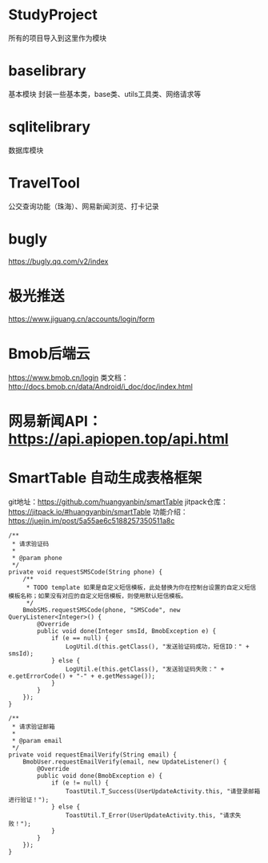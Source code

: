 # StudyProject
所有的项目导入到这里作为模块
# baselibrary
基本模块    封装一些基本类，base类、utils工具类、网络请求等
# sqlitelibrary
数据库模块
# TravelTool
公交查询功能（珠海）、网易新闻浏览、打卡记录



# bugly
https://bugly.qq.com/v2/index

# 极光推送
https://www.jiguang.cn/accounts/login/form

# Bmob后端云
https://www.bmob.cn/login
类文档：http://docs.bmob.cn/data/Android/i_doc/doc/index.html

# 网易新闻API：https://api.apiopen.top/api.html

# SmartTable    自动生成表格框架
git地址：https://github.com/huangyanbin/smartTable
jitpack仓库：https://jitpack.io/#huangyanbin/smartTable
功能介绍：https://juejin.im/post/5a55ae6c5188257350511a8c



    /**
     * 请求验证码
     *
     * @param phone
     */
    private void requestSMSCode(String phone) {
        /**
         * TODO template 如果是自定义短信模板，此处替换为你在控制台设置的自定义短信模板名称；如果没有对应的自定义短信模板，则使用默认短信模板。
         */
        BmobSMS.requestSMSCode(phone, "SMSCode", new QueryListener<Integer>() {
            @Override
            public void done(Integer smsId, BmobException e) {
                if (e == null) {
                    LogUtil.d(this.getClass(), "发送验证码成功，短信ID：" + smsId);
                } else {
                    LogUtil.e(this.getClass(), "发送验证码失败：" + e.getErrorCode() + "-" + e.getMessage());
                }
            }
        });
    }

    /**
     * 请求验证邮箱
     *
     * @param email
     */
    private void requestEmailVerify(String email) {
        BmobUser.requestEmailVerify(email, new UpdateListener() {
            @Override
            public void done(BmobException e) {
                if (e != null) {
                    ToastUtil.T_Success(UserUpdateActivity.this, "请登录邮箱进行验证！");
                } else {
                    ToastUtil.T_Error(UserUpdateActivity.this, "请求失败！");
                }
            }
        });
    }
